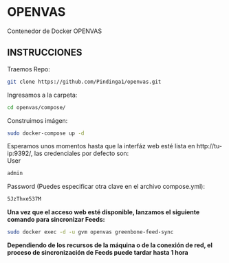 # OPENVAS
Contenedor de Docker OPENVAS
## INSTRUCCIONES

Traemos Repo:
``` bash
git clone https://github.com/Pindinga1/openvas.git
```

Ingresamos a la carpeta:
``` bash
cd openvas/compose/
```

Construimos imágen:
``` bash
sudo docker-compose up -d  
```
Esperamos unos momentos hasta que la interfáz web esté lista en http://tu-ip:9392/, las credenciales por defecto son:  
User  
``` bash
admin
```  
Password  (Puedes especificar otra clave en el archivo compose.yml):  
``` bash
5JzThxe537M
```  
**Una vez que el acceso web esté disponible, lanzamos el siguiente comando para sincronizar Feeds:**  
``` bash
sudo docker exec -d -u gvm openvas greenbone-feed-sync
```  
**Dependiendo de los recursos de la máquina o de la conexión de red, el proceso de sincronización de Feeds puede tardar hasta 1 hora**